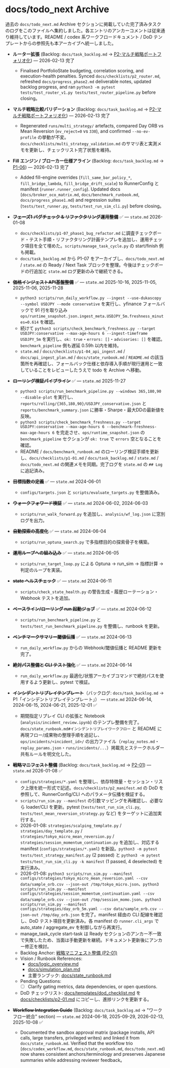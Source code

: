 # docs/todo_next Archive

過去の `docs/todo_next.md` Archive セクションに掲載していた完了済みタスクのログをこのファイルへ集約しました。各エントリのアンカーコメントは従来通り維持しています。README / codex 系ワークフロードキュメント / DoD テンプレートからの参照先も本アーカイブへ統一しました。

- **ルーター拡張** (Backlog: `docs/task_backlog.md` → [P2-マルチ戦略ポートフォリオ化](docs/task_backlog.md#p2-マルチ戦略ポートフォリオ化)) — 2026-02-13 完了 <!-- anchor: docs/task_backlog.md#p2-マルチ戦略ポートフォリオ化 -->
  - Finalised PortfolioState budgeting, correlation scoring, and execution-health penalties. Synced `docs/checklists/p2_router.md`, refreshed `docs/progress_phase2.md` deliverable notes, updated backlog progress, and ran `python3 -m pytest tests/test_router_v1.py tests/test_router_pipeline.py` before closing。
- **マルチ戦略比較バリデーション** (Backlog: `docs/task_backlog.md` → [P2-マルチ戦略ポートフォリオ化](docs/task_backlog.md#p2-マルチ戦略ポートフォリオ化)) — 2026-02-13 完了
  - Regenerated `runs/multi_strategy/` artefacts, compared Day ORB vs Mean Reversion (`ev_reject=0` vs `330`), and confirmed `--no-ev-profile` の挙動が不変。`docs/checklists/multi_strategy_validation.md` のサマリ表と実測メモを更新し、チェックリスト完了状態を維持。
- **Fill エンジン / ブローカー仕様アライン** (Backlog: `docs/task_backlog.md` → [P1-06](docs/task_backlog.md#p1-06-fill-エンジン--ブローカー仕様アライン)) — 2026-02-13 完了
  - Added fill-engine overrides (`fill_same_bar_policy_*`, `fill_bridge_lambda`, `fill_bridge_drift_scale`) to RunnerConfig と manifest (`runner.runner_config`). Updated docs (`docs/broker_oco_matrix.md`, `docs/benchmark_runbook.md`, `docs/progress_phase1.md`) and regression suites (`tests/test_runner.py`, `tests/test_run_sim_cli.py`) before closing。
- ~~**フェーズ1 バグチェック & リファクタリング運用整備**~~ ✅ — `state.md` 2026-01-08 <!-- anchor: docs/task_backlog.md#p1-07-フェーズ1-バグチェック--リファクタリング運用整備 -->
  - `docs/checklists/p1-07_phase1_bug_refactor.md` に調査チェックボード・テスト手順・リファクタリング計画テンプレを追加し、運用チェック項目を全て埋めた。`scripts/manage_task_cycle.py` の start/finish 例も掲載。
  - `docs/task_backlog.md` から P1-07 をアーカイブし、`docs/todo_next.md` / `state.md` の Ready / Next Task ブロックを整理。今後はチェックボードの行追加と `state.md` ログ更新のみで継続できる。

- ~~**価格インジェストAPI基盤整備**~~ ✅ — `state.md` 2025-10-16, 2025-11-05, 2025-11-06, 2025-11-28 <!-- anchor: docs/task_backlog.md#p1-04-価格インジェストapi基盤整備 -->
  - `python3 scripts/run_daily_workflow.py --ingest --use-dukascopy --symbol USDJPY --mode conservative` を実行し、yfinance フォールバックで 91 行を取り込み `ops/runtime_snapshot.json.ingest_meta.USDJPY_5m.freshness_minutes=0.614` を確認。
  - 続けて `python3 scripts/check_benchmark_freshness.py --target USDJPY:conservative --max-age-hours 6 --ingest-timeframe USDJPY_5m` を実行し、`ok: true`・`errors: []`・`advisories: []` を確認。`benchmark_pipeline` 側も遅延 0.59h 以内を維持。
  - `state.md` / `docs/checklists/p1-04_api_ingest.md` / `docs/api_ingest_plan.md` / `docs/state_runbook.md` / `README.md` の該当箇所を再確認し、フォールバック仕様と依存導入手順が現行運用と一致していることをレビューしたうえで todo を Archive へ移動。
- ~~**ローリング検証パイプライン**~~ ✅ — `state.md` 2025-11-27 <!-- anchor: docs/task_backlog.md#p1-01-ローリング検証パイプライン -->
  - `python3 scripts/run_benchmark_pipeline.py --windows 365,180,90 --disable-plot` を実行し、`reports/rolling/{365,180,90}/USDJPY_conservative.json` と `reports/benchmark_summary.json` に勝率・Sharpe・最大DDの最新値を反映。
  - `python3 scripts/check_benchmark_freshness.py --target USDJPY:conservative --max-age-hours 6 --benchmark-freshness-max-age-hours 6` を完走させ、`ops/runtime_snapshot.json` の `benchmark_pipeline` セクションが `ok: true` で `errors` 空となることを確認。
  - README / `docs/benchmark_runbook.md` のローリング検証手順を更新し、`docs/checklists/p1-01.md` / `docs/task_backlog.md` / `state.md` / `docs/todo_next.md` の関連メモを同期。完了ログを `state.md` の `## Log` に追記済み。
- ~~**目標指数の定義**~~ ✅ — `state.md` 2024-06-01 <!-- anchor: docs/task_backlog.md#目標指数の定義 -->
  - `configs/targets.json` と `scripts/evaluate_targets.py` を整備済み。
- ~~**ウォークフォワード検証**~~ ✅ — `state.md` 2024-06-02, 2024-06-03 <!-- anchor: docs/task_backlog.md#ウォークフォワード検証 -->
  - `scripts/run_walk_forward.py` を追加し、`analysis/wf_log.json` に窓別ログを出力。
- ~~**自動探索の高度化**~~ ✅ — `state.md` 2024-06-04 <!-- anchor: docs/task_backlog.md#自動探索の高度化 -->
  - `scripts/run_optuna_search.py` で多指標目的の探索骨子を構築。
- ~~**運用ループへの組み込み**~~ ✅ — `state.md` 2024-06-05 <!-- anchor: docs/task_backlog.md#運用ループへの組み込み -->
  - `scripts/run_target_loop.py` による Optuna → run_sim → 指標計算 → 判定のループを実装。
- ~~**state ヘルスチェック**~~ ✅ — `state.md` 2024-06-11 <!-- anchor: docs/task_backlog.md#state-ヘルスチェック -->
  - `scripts/check_state_health.py` の警告生成・履歴ローテーション・Webhook テストを追加。
- ~~**ベースライン/ローリング run 起動ジョブ**~~ ✅ — `state.md` 2024-06-12 <!-- anchor: docs/task_backlog.md#ベースラインローリング-run-起動ジョブ -->
  - `scripts/run_benchmark_pipeline.py` と `tests/test_run_benchmark_pipeline.py` を整備し、runbook を更新。
- ~~**ベンチマークサマリー閾値伝播**~~ ✅ — `state.md` 2024-06-13 <!-- anchor: docs/task_backlog.md#ベンチマークサマリー閾値伝播 -->
  - `run_daily_workflow.py` からの Webhook/閾値伝播と README 更新を完了。
- ~~**絶対パス整備と CLI テスト強化**~~ ✅ — `state.md` 2024-06-14 <!-- anchor: docs/task_backlog.md#絶対パス整備と-cli-テスト強化 -->
  - `run_daily_workflow.py` 最適化/状態アーカイブコマンドで絶対パスを使用するよう更新し、pytest で検証。

- ~~**インシデントリプレイテンプレート**~~（バックログ: `docs/task_backlog.md` → P1「インシデントリプレイテンプレート」） — `state.md` 2024-06-14, 2024-06-15, 2024-06-21, 2025-12-01 ✅ <!-- anchor: docs/task_backlog.md#p1-02-インシデントリプレイテンプレート -->
  - 期間指定リプレイ CLI の拡張と Notebook (`analysis/incident_review.ipynb`) のテンプレ整備を完了。`docs/state_runbook.md#インシデントリプレイワークフロー` と README に再現フロー/成果物の整理手順を追記し、`ops/incidents/<incident_id>/` の出力ファイル（`replay_notes.md`・`replay_params.json`・`runs/incidents/...`）掲載先とステークホルダー共有ルールを明文化した。

 

- ~~**戦略マニフェスト整備**~~ (Backlog: `docs/task_backlog.md` → [P2-01](docs/task_backlog.md#p2-マルチ戦略ポートフォリオ化)) — `state.md` 2026-01-08 ✅ <!-- anchor: docs/task_backlog.md#p2-マルチ戦略ポートフォリオ化 -->
  - `configs/strategies/*.yaml` を整理し、依存特徴量・セッション・リスク上限を統一形式で記述。`docs/checklists/p2_manifest.md` の DoD を参照して、RunnerConfig/CLI へのパラメータ伝播を検証する。
  - `scripts/run_sim.py --manifest` の引数マッピングを再確認し、必要なら loader/CLI を更新。pytest (`tests/test_run_sim_cli.py`, `tests/test_mean_reversion_strategy.py` など) をターゲットに追加実行する。
  - 2026-01-08: `strategies/scalping_template.py` / `strategies/day_template.py` / `strategies/tokyo_micro_mean_reversion.py` / `strategies/session_momentum_continuation.py` を追加し、対応する manifest (`configs/strategies/*.yaml`) を新設。`python3 -m pytest tests/test_strategy_manifest.py` (2 passed) と `python3 -m pytest tests/test_run_sim_cli.py -k manifest` (1 passed, 4 deselected) を実行済み。
  - 2026-01-08: `python3 scripts/run_sim.py --manifest configs/strategies/tokyo_micro_mean_reversion.yaml --csv data/sample_orb.csv --json-out /tmp/tokyo_micro.json`、`python3 scripts/run_sim.py --manifest configs/strategies/session_momentum_continuation.yaml --csv data/sample_orb.csv --json-out /tmp/session_momo.json`、`python3 scripts/run_sim.py --manifest configs/strategies/day_orb_5m.yaml --csv data/sample_orb.csv --json-out /tmp/day_orb.json` を完了。manifest 経由の CLI 配線を確認し、DoD テスト項目を更新済み。各 manifest の `runner.cli_args` で auto_state / aggregate_ev を制御しながら再実行。
  - manage_task_cycle start-task は Ready セクションのアンカー不一致で失敗したため、当面は手動更新を継続。ドキュメント更新後にアンカー修正を検討。
  - Backlog Anchor: [戦略マニフェスト整備 (P2-01)](docs/task_backlog.md#p2-マルチ戦略ポートフォリオ化)
  - Vision / Runbook References:
    - [docs/logic_overview.md](docs/logic_overview.md)
    - [docs/simulation_plan.md](docs/simulation_plan.md)
    - 主要ランブック: [docs/state_runbook.md](docs/state_runbook.md)
  - Pending Questions:
    - [ ] Clarify gating metrics, data dependencies, or open questions.
  - DoD チェックリスト: [docs/templates/dod_checklist.md](docs/templates/dod_checklist.md) を [docs/checklists/p2-01.md](docs/checklists/p2-01.md) にコピーし、進捗リンクを更新する。

- ~~**Workflow Integration Guide**~~ (Backlog: `docs/task_backlog.md` → "ワークフロー統合" section) — `state.md` 2024-06-18, 2025-09-29, 2026-02-13, 2025-10-08 ✅ <!-- anchor: docs/task_backlog.md#codex-session-operations-guide -->
  <!-- REVIEW: Archived after confirming workflow loop, dry-run coverage, and template links met the reviewer DoD. -->
  - Documented the sandbox approval matrix (package installs, API calls, large transfers, privileged writes) and linked it from `docs/state_runbook.md`. Verified that the workflow trio (`docs/codex_workflow.md`, `docs/state_runbook.md`, `docs/todo_next.md`) now shares consistent anchors/terminology and preserves Japanese summaries while addressing reviewer feedback。
